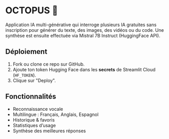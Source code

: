 # OCTOPUS 🐙

Application IA multi-générative qui interroge plusieurs IA gratuites sans inscription pour générer du texte, des images, des vidéos ou du code. Une synthèse est ensuite effectuée via Mistral 7B Instruct (HuggingFace API).

## Déploiement

1. Fork ou clone ce repo sur GitHub.
2. Ajoute ton token Hugging Face dans les **secrets** de Streamlit Cloud (`HF_TOKEN`).
3. Clique sur "Deploy".

## Fonctionnalités

- Reconnaissance vocale
- Multilingue : Français, Anglais, Espagnol
- Historique & favoris
- Statistiques d’usage
- Synthèse des meilleures réponses
